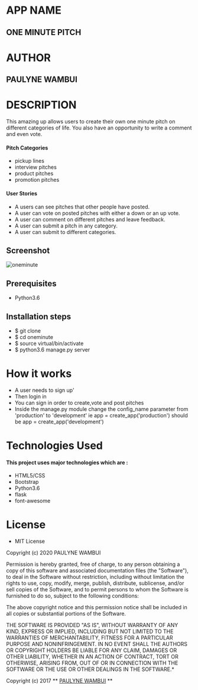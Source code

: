 # APP NAME

## ONE MINUTE PITCH

# AUTHOR

## PAULYNE WAMBUI

# DESCRIPTION

This amazing up allows users to create their own one minute pitch on different categories of life. You also have an opportunity to write a comment and even vote.

#### Pitch Categories
* pickup lines
* interview pitches
* product pitches
* promotion pitches

#### User Stories


* A users can see pitches that other people have posted.
* A user can vote on posted pitches with either a down or an up vote.
* A user can comment on different pitches and leave feedback.
* A user can submit a pitch in any category.
* A user can submit to different categories.

## Screenshot
![oneminute](https://user-images.githubusercontent.com/69419673/97413203-8ae0e680-1913-11eb-9362-cecaa0355c60.png)


## Prerequisites
* Python3.6

## Installation steps 
* $ git clone 
* $ cd oneminute
* $ source virtual/bin/activate
* $ python3.6 manage.py server

# How it works

* A user needs to sign up'
* Then login in
* You can sign in order to create,vote and post pitches 
* Inside the manage.py module change the config_name parameter from 'production' to 'development' ie app = create_app('production') should be app = create_app('development')

# Technologies Used

#### This project uses major technologies which are :
* HTML5/CSS 
* Bootstrap 
* Python3.6
* flask
* font-awesome

# License

* MIT License

Copyright (c) 2020 PAULYNE WAMBUI



Permission is hereby granted, free of charge, to any person obtaining a copy
of this software and associated documentation files (the "Software"), to deal
in the Software without restriction, including without limitation the rights
to use, copy, modify, merge, publish, distribute, sublicense, and/or sell
copies of the Software, and to permit persons to whom the Software is
furnished to do so, subject to the following conditions:

The above copyright notice and this permission notice shall be included in all
copies or substantial portions of the Software.

THE SOFTWARE IS PROVIDED "AS IS", WITHOUT WARRANTY OF ANY KIND, EXPRESS OR
IMPLIED, INCLUDING BUT NOT LIMITED TO THE WARRANTIES OF MERCHANTABILITY,
FITNESS FOR A PARTICULAR PURPOSE AND NONINFRINGEMENT. IN NO EVENT SHALL THE
AUTHORS OR COPYRIGHT HOLDERS BE LIABLE FOR ANY CLAIM, DAMAGES OR OTHER
LIABILITY, WHETHER IN AN ACTION OF CONTRACT, TORT OR OTHERWISE, ARISING FROM,
OUT OF OR IN CONNECTION WITH THE SOFTWARE OR THE USE OR OTHER DEALINGS IN THE
SOFTWARE.*

Copyright (c) 2017 ** [PAULYNE WAMBUI]() ** 